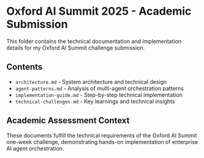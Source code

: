 # Oxford AI Summit 2025 - Academic Submission

This folder contains the technical documentation and implementation details for my Oxford AI Summit challenge submission.

## Contents
- `architecture.md` - System architecture and technical design
- `agent-patterns.md` - Analysis of multi-agent orchestration patterns  
- `implementation-guide.md` - Step-by-step technical implementation
- `technical-challenges.md` - Key learnings and technical insights

## Academic Assessment Context
These documents fulfill the technical requirements of the Oxford AI Summit one-week challenge, demonstrating hands-on implementation of enterprise AI agent orchestration.
